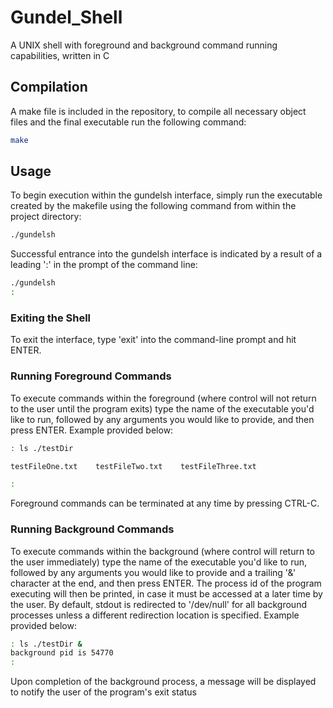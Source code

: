 # Gundel_Shell
A UNIX shell with foreground and background command running capabilities, written in C

## Compilation
A make file is included in the repository, to compile all necessary object files and the final executable run the following command:

```bash
make
```

## Usage
To begin execution within the gundelsh interface, simply run the executable created by the makefile using the following command from within the project directory:

```bash
./gundelsh
```

Successful entrance into the gundelsh interface is indicated by a result of a leading ':' in the prompt of the command line:

```bash
./gundelsh
:
```

### Exiting the Shell
To exit the interface, type 'exit' into the command-line prompt and hit ENTER.

### Running Foreground Commands
To execute commands within the foreground (where control will not return to the user until the program exits) type the name of the executable you'd like to run, followed by any arguments you would like to provide, and then press ENTER. Example provided below:

```bash
: ls ./testDir

testFileOne.txt    testFileTwo.txt    testFileThree.txt

: 
```
Foreground commands can be terminated at any time by pressing CTRL-C.

### Running Background Commands
To execute commands within the background (where control will return to the user immediately) type the name of the executable you'd like to run, followed by any arguments you would like to provide and a trailing '&' character at the end, and then press ENTER. The process id of the program executing will then be printed, in case it must be accessed at a later time by the user. By default, stdout is redirected to '/dev/null' for all background processes unless a different redirection location is specified. Example provided below:

```bash
: ls ./testDir &
background pid is 54770
:
```
Upon completion of the background process, a message will be displayed to notify the user of the program's exit status

